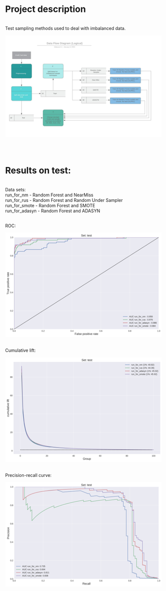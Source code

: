 # Project description
</br>
Test sampling methods used to deal with imbalanced data.
</br>

![alt text](https://github.com/mateusz-g94/DS-Fraud-detection/blob/master/data_flow.jpeg)

</br></br>

# Results on test:
</br>
Data sets: </br>
run_for_nm      - Random Forest and NearMiss </br>
run_for_rus     - Random Forest and Random Under Sampler </br>
run_for_smote   - Random Forest and SMOTE </br>
run_for_adasyn  - Random Forest and ADASYN </br> </br>

ROC:

![alt text](https://github.com/mateusz-g94/DS-Fraud-detection/blob/master/grp/roc_set_test.png)

</br>
Cumulative lift:

![alt text](https://github.com/mateusz-g94/DS-Fraud-detection/blob/master/grp/lift_cum_set_test.png)

</br>
Precision-recall curve:

![alt text](https://github.com/mateusz-g94/DS-Fraud-detection/blob/master/grp/prc_set_test.png)
